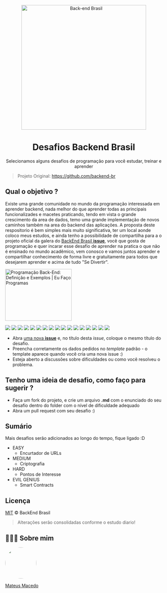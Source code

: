 <p align="center">
 <img src="https://avatars3.githubusercontent.com/u/30732658" width="400" alt="Back-end Brasil">
</p>
<h1 align="center">Desafios Backend Brasil </h1>
<p align="center">Selecionamos alguns desafios de programação para você estudar, treinar e aprender</p>

>Projeto Original: <https://github.com/backend-br>

## Qual o objetivo ?

Existe uma grande comunidade no mundo da programação interessada em aprender backend, nada melhor do que aprender todas as principais funcionalizades e macetes praticando, tendo em vista o grande crescimento da area de dados, temo uma grande implementação de novos caminhos também na area do backend das aplicações. A proposta deste respositorio é bem simples mais muito significativa, ter um local aonde coloco meus estudos, e ainda tenho a possibilidade de compartilha para a o projeto oficial da galera do [BackEnd Brasil **issue**](https://github.com/backend-br), você que gosta de programação e quer incarar esse desafio de aprender na pratica o que não é ensinado no mundo acadêmico, vem conosco e vamos juntos aprender e compartilhar conhecimento de forma livre e gratuitamente para todos que desejarem aprender e acima de tudo "Se Divertir".

<img alt="Programação Back-End: Definição e Exemplos | Eu Faço Programas" class="n3VNCb" src="https://eufacoprogramas.com/wp-content/uploads/2018/10/front-end-definicao.jpg" data-noaft="1" jsname="HiaYvf" jsaction="load:XAeZkd;" style="width: 212.789px; height: 166px; margin: 0px;">

<p>
<img src="https://img.shields.io/badge/java%20-FF0000.svg?&style=for-the-badge&logo=java&logoColor=white"/>
<img src="https://img.shields.io/badge/javascript%20-%23323330.svg?&style=for-the-badge&logo=javascript&logoColor=%23F7DF1E"/>
<img src="https://img.shields.io/badge/angular%20-FF0000.svg?&style=for-the-badge&logo=angular&logoColor=white"/>
<img src="https://img.shields.io/badge/react%20-%2320232a.svg?&style=for-the-badge&logo=react&logoColor=%2361DAFB"/>
<img src="https://img.shields.io/badge/react_native%20-%2320232a.svg?&style=for-the-badge&logo=react&logoColor=%2361DAFB"/>
<img src="https://img.shields.io/badge/node.js%20-%2343853D.svg?&style=for-the-badge&logo=node.js&logoColor=white"/>
<img src="https://img.shields.io/badge/typescript%20-%23007ACC.svg?&style=for-the-badge&logo=typescript&logoColor=white"/>
<img src="https://img.shields.io/badge/kotlin%20-%23007ACC.svg?&style=for-the-badge&logo=kotlin&logoColor=white"/>
<img src="https://img.shields.io/badge/elixir%20-314690.svg?&style=for-the-badge&logo=elixir&logoColor=violet"/>
<img src="https://img.shields.io/badge/ruby%20-FF0000.svg?&style=for-the-badge&logo=ruby&logoColor=white"/>
<img src="https://img.shields.io/badge/go%20-87CEFA.svg?&style=for-the-badge&logo=go&logoColor=white"/>
<img src="https://img.shields.io/badge/python%20-314690.svg?&style=for-the-badge&logo=python&logoColor=blue&yellow"/>
<img src="https://img.shields.io/badge/.NET%20-314690.svg?&style=for-the-badge&logo=.NET&logoColor=white"/>
<img src="https://img.shields.io/badge/vue.js%20-%2343853D.svg?&style=for-the-badge&logo=vue.js&logoColor=white"/>
<img src="https://img.shields.io/badge/php%20-314690.svg?&style=for-the-badge&logo=php&logoColor=blue"/>
<img src="https://img.shields.io/badge/perl%20-314690.svg?&style=for-the-badge&logo=perl&logoColor=informational"/>
<img src="https://img.shields.io/badge/scala%20-314690.svg?&style=for-the-badge&logo=scala&logoColor=red"/>
</p>

- Abra [uma nova **issue**](https://github.com/backend-br/desafios/issues/new) e, no título  desta _issue_, coloque o mesmo título do desafio.
- Preencha corretamente os dados pedidos no _template_ padrão - o template aparece quando você cria uma nova issue :)
- Esteja aberto a discussões sobre dificuldades ou como você resolveu o problema.


## Tenho uma ideia de desafio, como faço para sugerir ?
- Faça um fork do projeto, e crie um arquivo **.md** com o enunciado do seu desafio dentro do folder com o nível de dificuldade adequado
- Abra um pull request com seu desafio :)


## Sumário
Mais desafios serão adicionados ao longo do tempo, fique ligado :D
 * EASY
   * Encurtador de URLs
 * MEDIUM
   * Criptografia
 * HARD
   * Pontos de Interesse
 * EVIL GENIUS
   * Smart Contracts

## Licença

[MIT](/LICENSE) &copy; BackEnd Brasil

>Alterações serão consolidadas conforme o estudo diario!

## 👨🏻‍🚀 Sobre mim
<a href="https://www.linkedin.com/in/mateus-macedo-937a32163/">
 <img style="border-radius:50%" width="100px; "src="https://avatars.githubusercontent.com/u/63172367?s=460&u=11fd26ea8a7f5663d7707d7ef254e4f8bfca1b05&v=4"/>
 <p>Mateus Macedo</p>
</a>
